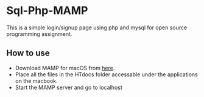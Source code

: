 # Sql-Php-MAMP
This is a simple login/signup page using php and mysql for open source programming assignment.

## How to use

- Download MAMP for macOS from [here](https://www.mamp.info/en/downloads/).
- Place all the files in the HTdocs folder accessable under the applications on the macbook.
- Start the MAMP server and go to localhost
